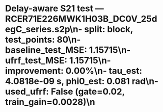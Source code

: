 # Delay-aware S21 test — RCER71E226MWK1H03B_DC0V_25degC_series.s2p\n- split: block, test_points: 80\n- baseline_test_MSE: 1.15715\n- ufrf_test_MSE: 1.15715\n- improvement: 0.00%\n- tau_est: 4.0818e-09 s, phi0_est: 0.081 rad\n- used_ufrf: False (gate=0.02, train_gain=0.0028)\n